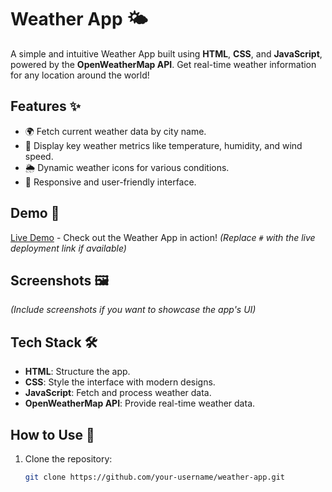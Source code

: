 # Weather App 🌤️

A simple and intuitive Weather App built using **HTML**, **CSS**, and **JavaScript**, powered by the **OpenWeatherMap API**. Get real-time weather information for any location around the world!

## Features ✨

- 🌍 Fetch current weather data by city name.
- 📍 Display key weather metrics like temperature, humidity, and wind speed.
- 🌦️ Dynamic weather icons for various conditions.
- 🔄 Responsive and user-friendly interface.

## Demo 🚀

[Live Demo](#) - Check out the Weather App in action! *(Replace `#` with the live deployment link if available)*

## Screenshots 🖼️

*(Include screenshots if you want to showcase the app's UI)*

## Tech Stack 🛠️

- **HTML**: Structure the app.
- **CSS**: Style the interface with modern designs.
- **JavaScript**: Fetch and process weather data.
- **OpenWeatherMap API**: Provide real-time weather data.

## How to Use 🔧

1. Clone the repository:
   ```bash
   git clone https://github.com/your-username/weather-app.git
